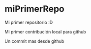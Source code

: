 # miPrimerRepo
Mi primer repositorio :D

Mi primer contribución local para github

Un commit mas desde github
